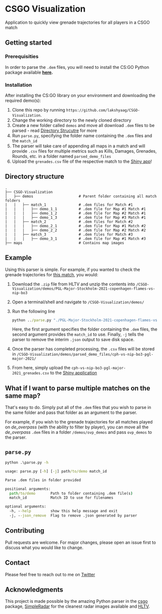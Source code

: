 # CSGO Visualization

Application to quickly view grenade trajectories for all players in a CSGO match

## Getting started

### Prerequisities

In order to parse the `.dem` files, you will need to install the CS:GO Python package available **[here](https://github.com/pnxenopoulos/csgo).**

### Installation

After installing the CS:GO library on your environment and downloading the required demo(s):

1. Clone this repo by running `https://github.com/lakshyaag/CSGO-Visualization`.
2. Change the working directory to the newly cloned directory
3. Create a new folder called `demos` and move all download `.dem` files to be parsed - read [Directory Strucutre](#directory-structure) for more
4. Run `parse.py`, specifying the folder name containing the `.dem` files and the `match_id`
5. The parser will take care of appending all maps in a match and will provide `.csv` files for multiple metrics such as Kills, Damages, Grenades, Rounds, etc. in a folder named `parsed_demo_files`
6. Upload the `grenades.csv` file of the respective match to the [Shiny app](https://lakshyaag.shinyapps.io/CSGO-Visualization/)!

## Directory structure

```dir
.
├── CSGO-Visualization
│   ├── demos                     # Parent folder containing all match folders
|   |   ├── match_1               # .dem files for Match #1
|   |   |   ├── demo_1_1          # .dem file for Map #1 Match #1
|   |   |   ├── demo_1_2          # .dem file for Map #2 Match #1
|   |   |   ├── demo_1_3          # .dem file for Map #3 Match #1
|   |   ├── match_2               # .dem files for Match #2
|   |   |   ├── demo_2_1          # .dem file for Map #1 Match #2
|   |   |   ├── demo_2_2          # .dem file for Map #2 Match #2
|   |   ├── match_3               # .dem files for Match #3
|   |   |   ├── demo_3_1          # .dem file for Map #1 Match #3
├── maps                          # Contains map images
```

## Example

Using this parser is simple. For example, if you wanted to check the grenade trajectories for [this match](https://www.hltv.org/matches/2352507/copenhagen-flames-vs-nip-pgl-major-stockholm-2021), you would:

1. Download the `.zip` file from HLTV and unzip the contents into `/CSGO-Visualization/demos/PGL-Major-Stockholm-2021-copenhagen-flames-vs-nip-bo3`
2. Open a terminal/shell and navigate to `/CSGO-Visualization/demos/`
3. Run the following line

   ```cmd
   python ../parse.py "./PGL-Major-Stockholm-2021-copenhagen-flames-vs-nip-bo3/" "cph-vs-nip-bo3-pgl-major-2021" -j
   ```

   Here, the first argument specifies the folder containing the `.dem` files, the second argument provides the `match_id` to use. Finally, `-j` tells the parser to remove the interim `.json` output to save disk space.

4. Once the parser has completed processing, the `.csv` files will be stored in `/CSGO-Visualization/demos/parsed_demo_files/cph-vs-nip-bo3-pgl-major-2021/`
5. From here, simply upload the `cph-vs-nip-bo3-pgl-major-2021_grenades.csv` to the [Shiny application](https://lakshyaag.shinyapps.io/CSGO-Visualization/)

## What if I want to parse multiple matches on the same map?

That's easy to do. Simply put all of the `.dem` files that you wish to parse in the same folder and pass that folder as an argument to the parser.

For example, if you wish to the grenade trajectories for all matches played on *de_overpass* (with the ability to filter by player), you can move all the *de_overpass* `.dem` files in a folder `/demos/ovp_demos` and pass `ovp_demos` to the parser.

## `parse.py`

```cmd
python .\parse.py -h

usage: parse.py [-h] [-j] path/to/demo match_id

Parse .dem files in folder provided

positional arguments:
  path/to/demo       Path to folder containing .dem file(s)
  match_id           Match ID to use for filenames

optional arguments:
  -h, --help         show this help message and exit
  -j, --json_remove  Flag to remove .json generated by parser
  ```

## Contributing

Pull requests are welcome. For major changes, please open an issue first to discuss what you would like to change.

## Contact

Please feel free to reach out to me on [Twitter](https://twitter.com/lakshyaag)

## Acknowledgments

This project is made possible by the amazing Python parser in the [csgo](https://github.com/pnxenopoulos/csgo) package, [SimpleRadar](https://readtldr.gg/simpleradar-download) for the cleanest radar images available and [HLTV](https://www.hltv.org/).
